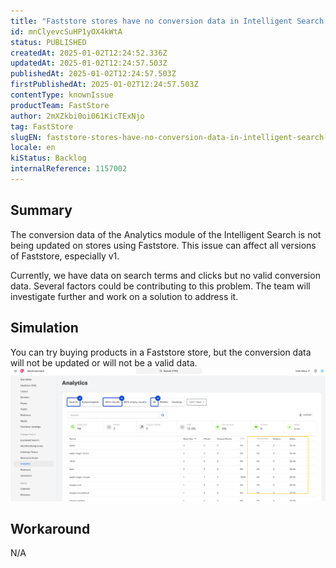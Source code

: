```yaml
---
title: "Faststore stores have no conversion data in Intelligent Search reports"
id: mnClyevcSuHP1yOX4kWtA
status: PUBLISHED
createdAt: 2025-01-02T12:24:52.336Z
updatedAt: 2025-01-02T12:24:57.503Z
publishedAt: 2025-01-02T12:24:57.503Z
firstPublishedAt: 2025-01-02T12:24:57.503Z
contentType: knownIssue
productTeam: FastStore
author: 2mXZkbi0oi061KicTExNjo
tag: FastStore
slugEN: faststore-stores-have-no-conversion-data-in-intelligent-search-reports
locale: en
kiStatus: Backlog
internalReference: 1157002
---
```


## Summary


The conversion data of the Analytics module of the Intelligent Search is not being updated on stores using Faststore. This issue can affect all versions of Faststore, especially v1.

Currently, we have data on search terms and clicks but no valid conversion data. Several factors could be contributing to this problem. The team will investigate further and work on a solution to address it.


##

## Simulation


You can try buying products in a Faststore store, but the conversion data will not be updated or will not be a valid data.
 ![](https://raw.githubusercontent.com/vtexdocs/help-center-content/refs/heads/main/docs/en/known-issues/FastStore/faststore-stores-have-no-conversion-data-in-intelligent-search-reports_1.png)


##

## Workaround


N/A





